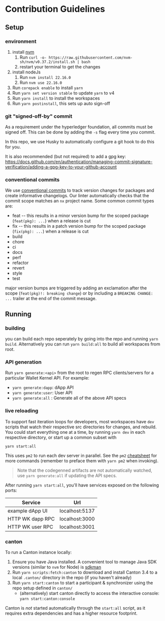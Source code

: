 # Contribution Guidelines

## Setup

### environment

1. install [nvm](https://github.com/nvm-sh/nvm)
    1. Run `curl -o- https://raw.githubusercontent.com/nvm-sh/nvm/v0.37.2/install.sh | bash`
    2. restart your terminal to get the changes
2. install nodeJs
    1. Run `nvm install 22.16.0`
    2. Run `nvm use 22.16.0`
3. Run `corepack enable` to install `yarn`
4. Run `yarn set version stable` to update `yarn` to v4
5. Run `yarn install` to install the workspaces
6. Run `yarn postinstall`, this sets up auto sign-off

### git "signed-off-by" commit

As a requirement under the hyperledger foundation, all commits must be signed off. This can be done by adding the `-s` flag every time you commit.

In this repo, we use Husky to automatically configure a git hook to do this for you.

It is also recommended (but not required) to add a gpg key: https://docs.github.com/en/authentication/managing-commit-signature-verification/adding-a-gpg-key-to-your-github-account

### conventional commits

We use [conventional commits](https://www.conventionalcommits.org/en/v1.0.0/#summary) to track version changes for packages and create informative changelogs. Our linter automatically checks that the commit scope matches an `nx` project name. Some common commit types are:

- feat -- this results in a minor version bump for the scoped package (`feat(pkg): ...`) when a release is cut
- fix -- this results in a patch version bump for the scoped package (`fix(pkg): ...`) when a release is cut
- build
- chore
- ci
- docs
- perf
- refactor
- revert
- style
- test

major version bumps are triggered by adding an exclamation after the scope (`feat(pkg)!: breaking change`) or by including a `BREAKING CHANGE: ...` trailer at the end of the commit message.

## Running

### building

you can build each repo seperately by going into the repo and running `yarn build`. Alternatively you can run `yarn build:all` to build all workspaces from root.

### API generation

Run `yarn generate:<api>` from the root to regen RPC clients/servers for a particular Wallet Kernel API. For example:

- `yarn generate:dapp`: dApp API
- `yarn generate:user`: User API
- `yarn generate:all` : Generate all of the above API specs

### live reloading

To support fast iteration loops for developers, most workspaces have `dev` scripts that watch their respective src directories for changes, and rebuild. You could start everything one at a time, by running `yarn dev` in each respective directory, or start up a common subset with

```
yarn start:all
```

This uses `pm2` to run each dev server in parallel. See the `pm2` [cheatsheet](https://pm2.keymetrics.io/docs/usage/quick-start/#cheatsheet) for more commands (remember to preface them with `yarn pm2` when invoking).

> Note that the codegenned artifacts are not automatically watched, use `yarn generate:all` if updating the API specs.

After running `yarn start:all`, you'll have services exposed on the following ports:

| Service          | Url            |
| ---------------- | -------------- |
| example dApp UI  | localhost:5137 |
| HTTP WK dapp RPC | localhost:3000 |
| HTTP WK user RPC | localhost:3001 |

### canton

To run a Canton instance locally:

1. Ensure you have Java installed. A convenient tool to manage Java SDK versions (similar to `nvm` for Node) is [sdkman](https://sdkman.io/install)
2. Run `yarn scripts:fetch:canton` to download and install Canton 3.4 to a local `.canton/` directory in the repo (if you haven't already)
3. Run `yarn start:canton` to start a participant & synchronizer using the repo setup defined in `canton/`
    - (alternatively) start canton directly to access the interactive console: `yarn start:canton:console`

Canton is _not_ started automatically through the `start:all` script, as it requires extra dependencies and has a higher resource footprint.
